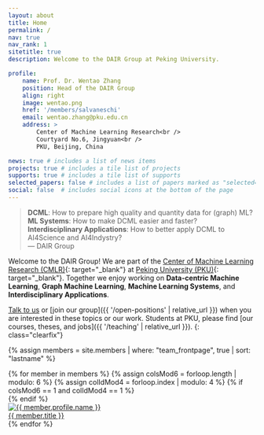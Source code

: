 ```yaml
---
layout: about
title: Home
permalink: /
nav: true
nav_rank: 1
sitetitle: true
description: Welcome to the DAIR Group at Peking University.

profile:
    name: Prof. Dr. Wentao Zhang
    position: Head of the DAIR Group
    align: right
    image: wentao.png
    href: '/members/salvaneschi'
    email: wentao.zhang@pku.edu.cn
    address: >
        Center of Machine Learning Research<br />
        Courtyard No.6, Jingyuan<br />
        PKU, Beijing, China

news: true # includes a list of news items
projects: true # includes a tile list of projects
supports: true # includes a tile list of supports
selected_papers: false # includes a list of papers marked as "selected={true}"
social: false  # includes social icons at the bottom of the page
---
```


> <i class="fas fa-quote-left"></i>
> **DCML**: How to prepare high quality and quantity data for (graph) ML?
> <i class="fas fa-quote-right"></i><br />
> <i class="fas fa-quote-left"></i>
> **ML Systems**: How to make DCML easier and faster?
> <i class="fas fa-quote-right"></i><br />
> <i class="fas fa-quote-left"></i>
> **Interdisciplinary Applications**: How to better apply DCML to AI4Science and AI4Indystry?
> <i class="fas fa-quote-right"></i><br />
> —&nbsp;DAIR Group

Welcome to the DAIR Group!
We are part of the [Center of Machine Learning Research (CMLR)](https://cmlr.pku.edu.cn/){: target="_blank"} at [Peking University (PKU)](https://www.pku.edu.cn/){: target="_blank"}. 
Together we enjoy working on **Data-centric Machine Learning**, **Graph Machine Learning**, 
**Machine Learning Systems**, and **Interdisciplinary Applications**.

[Talk to us](mailto:wentao.zhang@pku.edu.cn) or
[join our group]({{ '/open-positions' | relative_url }})
when you are interested in these topics or our work.
Students at PKU,
please find [our courses, theses, and jobs]({{ '/teaching' | relative_url }}).
{: class="clearfix"}

{% assign members = site.members | where: "team_frontpage", true | sort: "lastname" %}
<div class="d-flex flex-wrap align-content-stretch justify-content-center m-n2 pt-5 no-gutters">
    {% for member in members %}
        {% assign colsMod6 = forloop.length | modulo: 6 %}
        {% assign colIdMod4 = forloop.index | modulo: 4 %}
        {% if colsMod6 == 1 and colIdMod4 == 1 %}<div class="col-md-2 w-100"></div>{% endif %}
        <div class="col-6 col-sm-3 col-md-2 mb-3">
            <a href="{{ member.url | relative_url }}" class="no-decoration">
                <div class="card hoverable h-100 m-2">
                    <img src="{{ '/assets/img/' | append: member.profile.image | relative_url }}" class="card-img-top" alt="{{ member.profile.name }}" />
                    <div class="card-body p-2">
                        <div class="card-title m-0">{{ member.title }}</div>
                    </div>
                </div>
            </a>
        </div>
    {% endfor %}
</div>
